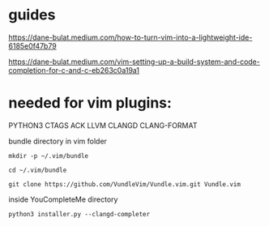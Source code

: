 # guides

https://dane-bulat.medium.com/how-to-turn-vim-into-a-lightweight-ide-6185e0f47b79

https://dane-bulat.medium.com/vim-setting-up-a-build-system-and-code-completion-for-c-and-c-eb263c0a19a1

# needed for vim plugins:

PYTHON3
CTAGS
ACK
LLVM
CLANGD
CLANG-FORMAT

bundle directory in vim folder
```
mkdir -p ~/.vim/bundle
```
```
cd ~/.vim/bundle
```
```
git clone https://github.com/VundleVim/Vundle.vim.git Vundle.vim
```

inside YouCompleteMe directory
```
python3 installer.py --clangd-completer
```
